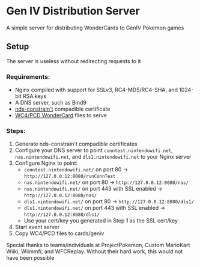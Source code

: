 # Gen IV Distribution Server
A simple server for distributing WonderCards to GenIV Pokemon games

## Setup
The server is useless without redirecting requests to it

### Requirements:
- Nginx compiled with support for SSLv3, RC4-MD5/RC4-SHA, and 1024-bit RSA keys
- A DNS server, such as Bind9
- [nds-constrain't](https://github.com/KaeruTeam/nds-constraint) compadible certificate
- [WC4/PCD WonderCard](https://github.com/projectpokemon/EventsGallery) files to serve

### Steps:
1) Generate nds-constrain't compadible certificates
2) Configure your DNS server to point `conntest.nintendowifi.net`, `nas.nintendowifi.net`, and `dls1.nintendowifi.net` to your Nginx server
3) Configure Nginx to point:
    - `conntest.nintendowifi.net/` on port 80 -> `http://127.0.0.12:8080/runConnTest`
    - `nas.nintendowifi.net/` on port 80 -> `http://127.0.0.12:8080/nas/`
    - `nas.nintendowifi.net/` on port 443 with SSL enabled -> `http://127.0.0.12:8080/nas/`
    - `dls1.nintendowifi.net/` on port 80 -> `http://127.0.0.12:8080/dls1/`
    - `dls1.nintendowifi.net/` on port 443 with SSL enabled -> `http://127.0.0.12:8080/dls1/`
    - Use your cert/key you generated in Step 1 as the SSL cert/key
4) Start event server
5) Copy WC4/PCD files to cards/geniv


Special thanks to teams/individuals at ProjectPokemon, Custom MarioKart Wiiki, Wiimmfi, and WFCReplay. Without their hard work, this would not have been possible
